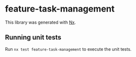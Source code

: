 # feature-task-management

This library was generated with [Nx](https://nx.dev).

## Running unit tests

Run `nx test feature-task-management` to execute the unit tests.
